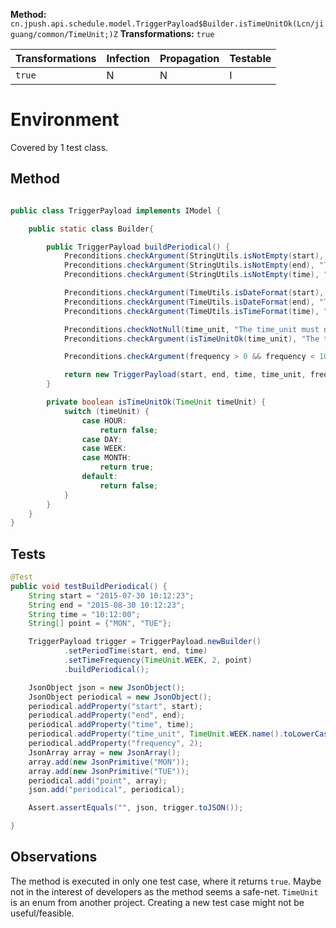 **Method:** `cn.jpush.api.schedule.model.TriggerPayload$Builder.isTimeUnitOk(Lcn/jiguang/common/TimeUnit;)Z`
**Transformations:** `true`

| Transformations | Infection | Propagation | Testable |
|-----------------|-----------|-------------|----------|
| `true`          | N         | N           | I        |

# Environment

Covered by 1 test class.

## Method

```Java

public class TriggerPayload implements IModel {

    public static class Builder{

        public TriggerPayload buildPeriodical() {
            Preconditions.checkArgument(StringUtils.isNotEmpty(start), "The start must not be empty.");
            Preconditions.checkArgument(StringUtils.isNotEmpty(end), "The end must not be empty.");
            Preconditions.checkArgument(StringUtils.isNotEmpty(time), "The time must not be empty.");

            Preconditions.checkArgument(TimeUtils.isDateFormat(start), "The start format is incorrect.");
            Preconditions.checkArgument(TimeUtils.isDateFormat(end), "The end format is incorrect.");
            Preconditions.checkArgument(TimeUtils.isTimeFormat(time), "The time format is incorrect.");

            Preconditions.checkNotNull(time_unit, "The time_unit must not be null.");
            Preconditions.checkArgument(isTimeUnitOk(time_unit), "The time unit must be DAY, WEEK or MONTH.");

            Preconditions.checkArgument(frequency > 0 && frequency < 101, "The frequency must be a int between 1 and 100.");

            return new TriggerPayload(start, end, time, time_unit, frequency, point);
        }

        private boolean isTimeUnitOk(TimeUnit timeUnit) {
            switch (timeUnit) {
                case HOUR:
                    return false;
                case DAY:
                case WEEK:
                case MONTH:
                    return true;
                default:
                    return false;
            }
        }
    }
}

```

## Tests

```Java
@Test
public void testBuildPeriodical() {
    String start = "2015-07-30 10:12:23";
    String end = "2015-08-30 10:12:23";
    String time = "10:12:00";
    String[] point = {"MON", "TUE"};

    TriggerPayload trigger = TriggerPayload.newBuilder()
            .setPeriodTime(start, end, time)
            .setTimeFrequency(TimeUnit.WEEK, 2, point)
            .buildPeriodical();

    JsonObject json = new JsonObject();
    JsonObject periodical = new JsonObject();
    periodical.addProperty("start", start);
    periodical.addProperty("end", end);
    periodical.addProperty("time", time);
    periodical.addProperty("time_unit", TimeUnit.WEEK.name().toLowerCase());
    periodical.addProperty("frequency", 2);
    JsonArray array = new JsonArray();
    array.add(new JsonPrimitive("MON"));
    array.add(new JsonPrimitive("TUE"));
    periodical.add("point", array);
    json.add("periodical", periodical);

    Assert.assertEquals("", json, trigger.toJSON());

}
```

## Observations

The method is executed in only one test case, where it returns `true`.
Maybe not in the interest of developers as the method seems a safe-net.
`TimeUnit` is an enum from another project. Creating a new test case might not
be useful/feasible.

